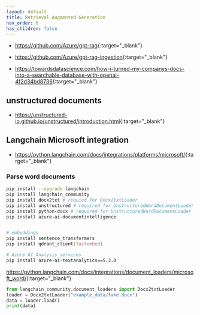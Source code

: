 ```yaml
---
layout: default
title: Retrieval Augmented Generation
nav_order: 6
has_children: false
---
```


- <https://github.com/Azure/gpt-rag>{:target="_blank"}
- <https://github.com/Azure/gpt-rag-ingestion>{:target="_blank"}

- <https://towardsdatascience.com/how-i-turned-my-companys-docs-into-a-searchable-database-with-openai-4f2d34bd8736>{:target="_blank"}

## unstructured documents

- <https://unstructured-io.github.io/unstructured/introduction.html>{:target="_blank"}

## Langchain Microsoft integration

- <https://python.langchain.com/docs/integrations/platforms/microsoft/>{:target="_blank"}

### Parse word documents

``` bash
pip install --upgrade langchain
pip install langchain_community
pip install docx2txt # requied for Docx2txtLoader
pip install unstructured # required for UnstructuredWordDocumentLoader
pip install python-docx # required for UnstructuredWordDocumentLoader
pip install azure-ai-documentintelligence


# embeddings
pip install sentence_transformers
pip install qdrant_client[fastembed]

# Azure AI Analysis services
pip install azure-ai-textanalytics==5.3.0

```

<https://python.langchain.com/docs/integrations/document_loaders/microsoft_word/>{:target="_blank"}

``` python
from langchain_community.document_loaders import Docx2txtLoader
loader = Docx2txtLoader("example_data/fake.docx")
data = loader.load()
print(data)
```
